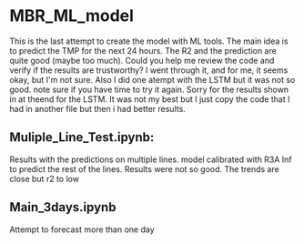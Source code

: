 # MBR_ML_model
This is the last attempt to create the model with ML tools.
The main idea is to predict the TMP for the next 24 hours.
The R2 and the prediction are quite good (maybe too much).
Could you help me review the code and verify if the results are trustworthy?
I went through it, and for me, it seems okay, but I'm not sure.
Also I did one atempt with the LSTM but it was not so good. note sure if you have time to try it again. Sorry for the results shown in at theend for the LSTM.
It was not my best but I just copy the code that I had in another file but then i had better results.

## Muliple_Line_Test.ipynb:
Results with the predictions on multiple lines. model calibrated with R3A Inf to predict the rest of the lines. 
Results were not so good.
The trends are close but r2 to low

## Main_3days.ipynb
Attempt to forecast more than one day